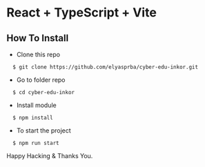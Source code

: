 # React + TypeScript + Vite

## How To Install

- Clone this repo

```
  $ git clone https://github.com/elyasprba/cyber-edu-inkor.git
```

- Go to folder repo

```
  $ cd cyber-edu-inkor
```

- Install module

```
  $ npm install
```

- To start the project

```
  $ npm run start
```

Happy Hacking & Thanks You.
